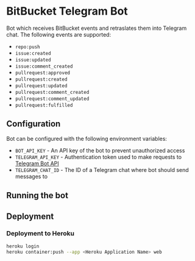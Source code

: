 # BitBucket Telegram Bot

Bot which receives BitBucket events and retraslates them into Telegram chat. The following events are supported:

* `repo:push` 
* `issue:created`
* `issue:updated`
* `issue:comment_created`
* `pullrequest:approved`
* `pullrequest:created`
* `pullrequest:updated`
* `pullrequest:comment_created`
* `pullrequest:comment_updated`
* `pullrequest:fulfilled`

## Configuration

Bot can be configured with the following environment variables:

* `BOT_API_KEY` - An API key of the bot to prevent unauthorized access
* `TELEGRAM_API_KEY` - Authentication token used to make requests to [Telegram Bot API](https://core.telegram.org/bots/api)
* `TELEGRAM_CHAT_ID` - The ID of a Telegram chat where bot should send messages to

## Running the bot



## Deployment

### Deployment to Heroku

```bash
heroku login
heroku container:push --app <Heroku Application Name> web
```
